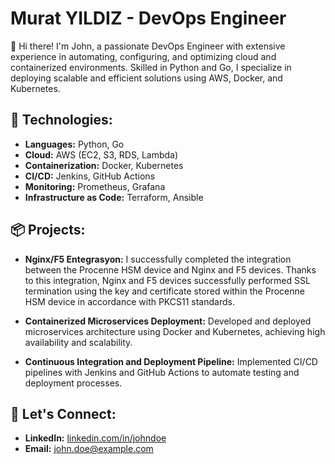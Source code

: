 # Murat YILDIZ - DevOps Engineer

👋 Hi there! I'm John, a passionate DevOps Engineer with extensive experience in automating, configuring, and optimizing cloud and containerized environments. Skilled in Python and Go, I specialize in deploying scalable and efficient solutions using AWS, Docker, and Kubernetes.

## 🔧 Technologies:
- **Languages:** Python, Go
- **Cloud:** AWS (EC2, S3, RDS, Lambda)
- **Containerization:** Docker, Kubernetes
- **CI/CD:** Jenkins, GitHub Actions
- **Monitoring:** Prometheus, Grafana
- **Infrastructure as Code:** Terraform, Ansible

## 📦 Projects:
- **Nginx/F5 Entegrasyon:** I successfully completed the integration between the Procenne HSM device and Nginx and F5 devices. Thanks to this integration, Nginx and F5 devices successfully performed SSL termination using the key and certificate stored within the Procenne HSM device in accordance with PKCS11 standards.

- **Containerized Microservices Deployment:** Developed and deployed microservices architecture using Docker and Kubernetes, achieving high availability and scalability.
- **Continuous Integration and Deployment Pipeline:** Implemented CI/CD pipelines with Jenkins and GitHub Actions to automate testing and deployment processes.

## 🤝 Let's Connect:
- **LinkedIn:** [linkedin.com/in/johndoe](#)
- **Email:** [john.doe@example.com](mailto:john.doe@example.com)
